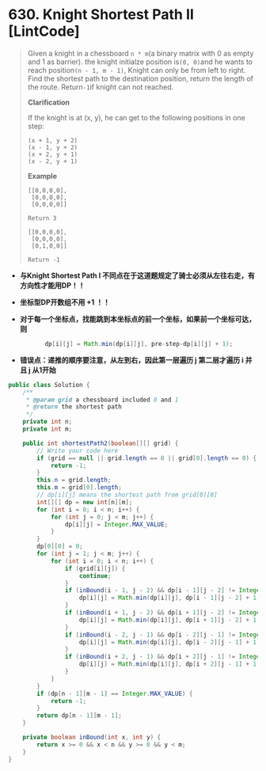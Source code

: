 # 630. Knight Shortest Path II \[LintCode\]

> Given a knight in a chessboard `n * m`\(a binary matrix with 0 as empty and 1 as barrier\). the knight initialze position is`(0, 0)`and he wants to reach position`(n - 1, m - 1)`, Knight can only be from left to right. Find the shortest path to the destination position, return the length of the route. Return`-1`if knight can not reached.
>
> **Clarification**
>
> If the knight is at \(x, y\), he can get to the following positions in one step:
>
> ```
> (x + 1, y + 2)
> (x - 1, y + 2)
> (x + 2, y + 1)
> (x - 2, y + 1)
> ```
>
> **Example**
>
> ```
> [[0,0,0,0],
>  [0,0,0,0],
>  [0,0,0,0]]
>
> Return 3
>
> [[0,0,0,0],
>  [0,0,0,0],
>  [0,1,0,0]]
>
> Return -1
> ```

* **与Knight Shortest Path I 不同点在于这道题规定了骑士必须从左往右走，有方向性才能用DP！！**

* **坐标型DP开数组不用 +1 ！！**

* **对于每一个坐标点，找能跳到本坐标点的前一个坐标，如果前一个坐标可达，则**

  ```java
         dp[i][j] = Math.min(dp[i][j], pre-step-dp[i][j] + 1);
  ```

* **错误点：递推的顺序要注意，从左到右，因此第一层遍历 j 第二层才遍历 i 并且 j 从1开始**

```java
public class Solution {
    /**
     * @param grid a chessboard included 0 and 1
     * @return the shortest path
     */
    private int n;
    private int m;

    public int shortestPath2(boolean[][] grid) {
        // Write your code here
        if (grid == null || grid.length == 0 || grid[0].length == 0) {
            return -1;
        }
        this.n = grid.length;
        this.m = grid[0].length;
        // dp[i][j] means the shortest path from grid[0][0]
        int[][] dp = new int[n][m];
        for (int i = 0; i < n; i++) {
            for (int j = 0; j < m; j++) {
                dp[i][j] = Integer.MAX_VALUE;
            }
        }
        dp[0][0] = 0;
        for (int j = 1; j < m; j++) {
            for (int i = 0; i < n; i++) {
                if (grid[i][j]) {
                    continue;
                }
                if (inBound(i - 1, j - 2) && dp[i - 1][j - 2] != Integer.MAX_VALUE) {
                    dp[i][j] = Math.min(dp[i][j], dp[i - 1][j - 2] + 1);
                } 
                if (inBound(i + 1, j - 2) && dp[i + 1][j - 2] != Integer.MAX_VALUE) {
                    dp[i][j] = Math.min(dp[i][j], dp[i + 1][j - 2] + 1);
                }
                if (inBound(i - 2, j - 1) && dp[i - 2][j - 1] != Integer.MAX_VALUE) {
                    dp[i][j] = Math.min(dp[i][j], dp[i - 2][j - 1] + 1);
                }
                if (inBound(i + 2, j - 1) && dp[i + 2][j - 1] != Integer.MAX_VALUE) {
                    dp[i][j] = Math.min(dp[i][j], dp[i + 2][j - 1] + 1);
                }
            }
        }
        if (dp[n - 1][m - 1] == Integer.MAX_VALUE) {
            return -1;
        }
        return dp[n - 1][m - 1];
    }

    private boolean inBound(int x, int y) {
        return x >= 0 && x < n && y >= 0 && y < m;
    }
}
```



